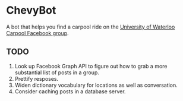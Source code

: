 # ChevyBot

A bot that helps you find a carpool ride on the [University of Waterloo Carpool Facebook group](https://www.facebook.com/groups/372772186164295/).

## TODO
1. Look up Facebook Graph API to figure out how to grab a more substantial list of posts in a group.
2. Prettify resposes.
3. Widen dictionary vocabulary for locations as well as conversation.
4. Consider caching posts in a database server.

